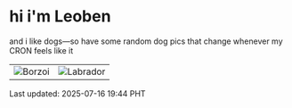 # hi i'm Leoben

and i like dogs—so have some random dog pics that change whenever my CRON feels like it

|  |  |
|--------|----------|
| ![Borzoi](https://random-dog-vercel.vercel.app/api/random-borzoi?v=1752666273) | ![Labrador](https://random-dog-vercel.vercel.app/api/random-labrador?v=1752666273) |

Last updated: 2025-07-16 19:44 PHT
